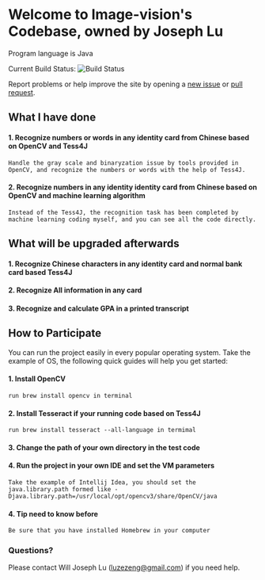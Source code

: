# Welcome to Image-vision's Codebase, owned by Joseph Lu

Program language is Java

Current Build Status: ![Build Status](https://travis-ci.org/bitcoin-dot-org/bitcoin.org.svg?branch=master)

Report problems or help improve the site by opening a [new issue](https://github.com/luzezeng/image-vision/issues/new) or [pull request](https://github.com/luzezeng/image-vision/compare).

## What I have done
#### 1. Recognize numbers or words in any identity card from Chinese based on OpenCV and Tess4J
    Handle the gray scale and binaryzation issue by tools provided in OpenCV, and recognize the numbers or words with the help of Tess4J.

#### 2. Recognize numbers in any identity identity card from Chinese based on OpenCV and machine learning algorithm
    Instead of the Tess4J, the recognition task has been completed by machine learning coding myself, and you can see all the code directly.

## What will be upgraded afterwards
#### 1. Recognize Chinese characters in any identity card and normal bank card based Tess4J

#### 2. Recognize All information in any card

#### 3. Recognize and calculate GPA in a printed transcript

## How to Participate
You can run the project easily in every popular operating system. Take the example of OS, the following quick guides will help you get started:

#### 1. Install OpenCV
    run brew install opencv in terminal

#### 2. Install Tesseract if your running code based on Tess4J
    run brew install tesseract --all-language in termimal

#### 3. Change the path of your own directory in the test code

#### 4. Run the project in your own IDE and set the VM parameters
    Take the example of Intellij Idea, you should set the java.library.path formed like -Djava.library.path=/usr/local/opt/opencv3/share/OpenCV/java

#### 4. Tip need to know before
    Be sure that you have installed Homebrew in your computer

### Questions?
Please contact Will Joseph Lu ([luzezeng@gmail.com](mailto:luzezeng@gmail.com)) if you need help.
